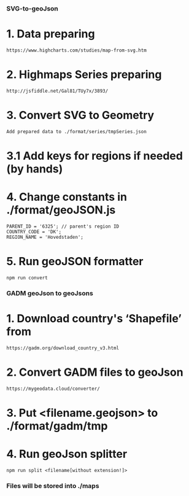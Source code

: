 ### SVG-to-geoJson
# 1. Data preparing
    https://www.highcharts.com/studies/map-from-svg.htm

# 2. Highmaps Series preparing
    http://jsfiddle.net/Gal81/TUy7x/3893/

# 3. Convert SVG to Geometry
    Add prepared data to ./format/series/tmpSeries.json

# 3.1 Add keys for regions if needed (by hands)

# 4. Change constants in ./format/geoJSON.js
    PARENT_ID = '6325'; // parent's region ID
    COUNTRY_CODE = 'DK';
    REGION_NAME = 'Hovedstaden';

# 5. Run geoJSON formatter
    npm run convert



### GADM geoJson to geoJsons
# 1. Download country's ‘Shapefile’ from
    https://gadm.org/download_country_v3.html

# 2. Convert GADM files to geoJson
    https://mygeodata.cloud/converter/

# 3. Put <filename.geojson> to ./format/gadm/tmp

# 4. Run geoJson splitter
    npm run split <filename[without extension!]>



### Files will be stored into ./maps
